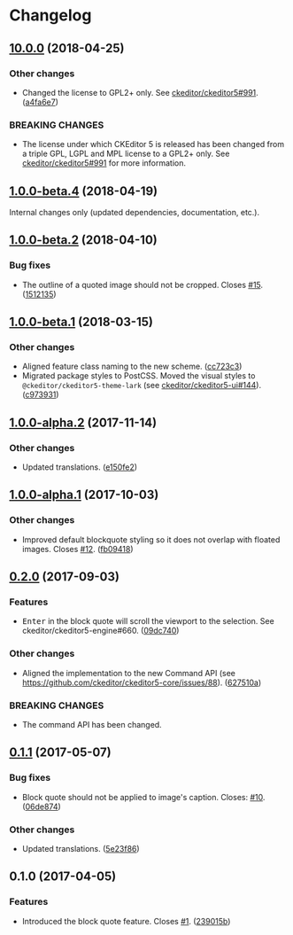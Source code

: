 Changelog
=========

## [10.0.0](https://github.com/ckeditor/ckeditor5-block-quote/compare/v1.0.0-beta.4...v10.0.0) (2018-04-25)

### Other changes

* Changed the license to GPL2+ only. See [ckeditor/ckeditor5#991](https://github.com/ckeditor/ckeditor5/issues/991). ([a4fa6e7](https://github.com/ckeditor/ckeditor5-block-quote/commit/a4fa6e7))

### BREAKING CHANGES

* The license under which CKEditor 5 is released has been changed from a triple GPL, LGPL and MPL license to a GPL2+ only. See [ckeditor/ckeditor5#991](https://github.com/ckeditor/ckeditor5/issues/991) for more information.


## [1.0.0-beta.4](https://github.com/ckeditor/ckeditor5-block-quote/compare/v1.0.0-beta.2...v1.0.0-beta.4) (2018-04-19)

Internal changes only (updated dependencies, documentation, etc.).


## [1.0.0-beta.2](https://github.com/ckeditor/ckeditor5-block-quote/compare/v1.0.0-beta.1...v1.0.0-beta.2) (2018-04-10)

### Bug fixes

* The outline of a quoted image should not be cropped. Closes [#15](https://github.com/ckeditor/ckeditor5-block-quote/issues/15). ([1512135](https://github.com/ckeditor/ckeditor5-block-quote/commit/1512135))


## [1.0.0-beta.1](https://github.com/ckeditor/ckeditor5-block-quote/compare/v1.0.0-alpha.2...v1.0.0-beta.1) (2018-03-15)

### Other changes

* Aligned feature class naming to the new scheme. ([cc723c3](https://github.com/ckeditor/ckeditor5-block-quote/commit/cc723c3))
* Migrated package styles to PostCSS. Moved the visual styles to `@ckeditor/ckeditor5-theme-lark` (see [ckeditor/ckeditor5-ui#144](https://github.com/ckeditor/ckeditor5-ui/issues/144)). ([c973931](https://github.com/ckeditor/ckeditor5-block-quote/commit/c973931))


## [1.0.0-alpha.2](https://github.com/ckeditor/ckeditor5-block-quote/compare/v1.0.0-alpha.1...v1.0.0-alpha.2) (2017-11-14)

### Other changes

* Updated translations. ([e150fe2](https://github.com/ckeditor/ckeditor5-block-quote/commit/e150fe2))


## [1.0.0-alpha.1](https://github.com/ckeditor/ckeditor5-block-quote/compare/v0.2.0...v1.0.0-alpha.1) (2017-10-03)

### Other changes

* Improved default blockquote styling so it does not overlap with floated images. Closes [#12](https://github.com/ckeditor/ckeditor5-block-quote/issues/12). ([fb09418](https://github.com/ckeditor/ckeditor5-block-quote/commit/fb09418))


## [0.2.0](https://github.com/ckeditor/ckeditor5-block-quote/compare/v0.1.1...v0.2.0) (2017-09-03)

### Features

* <kbd>Enter</kbd> in the block quote will scroll the viewport to the selection. See ckeditor/ckeditor5-engine#660. ([09dc740](https://github.com/ckeditor/ckeditor5-block-quote/commit/09dc740))

### Other changes

* Aligned the implementation to the new Command API (see https://github.com/ckeditor/ckeditor5-core/issues/88). ([627510a](https://github.com/ckeditor/ckeditor5-block-quote/commit/627510a))

### BREAKING CHANGES

* The command API has been changed.


## [0.1.1](https://github.com/ckeditor/ckeditor5-block-quote/compare/v0.1.0...v0.1.1) (2017-05-07)

### Bug fixes

* Block quote should not be applied to image's caption. Closes: [#10](https://github.com/ckeditor/ckeditor5-block-quote/issues/10). ([06de874](https://github.com/ckeditor/ckeditor5-block-quote/commit/06de874))

### Other changes

* Updated translations. ([5e23f86](https://github.com/ckeditor/ckeditor5-block-quote/commit/5e23f86))


## 0.1.0 (2017-04-05)

### Features

* Introduced the block quote feature. Closes [#1](https://github.com/ckeditor/ckeditor5-block-quote/issues/1). ([239015b](https://github.com/ckeditor/ckeditor5-block-quote/commit/239015b))
